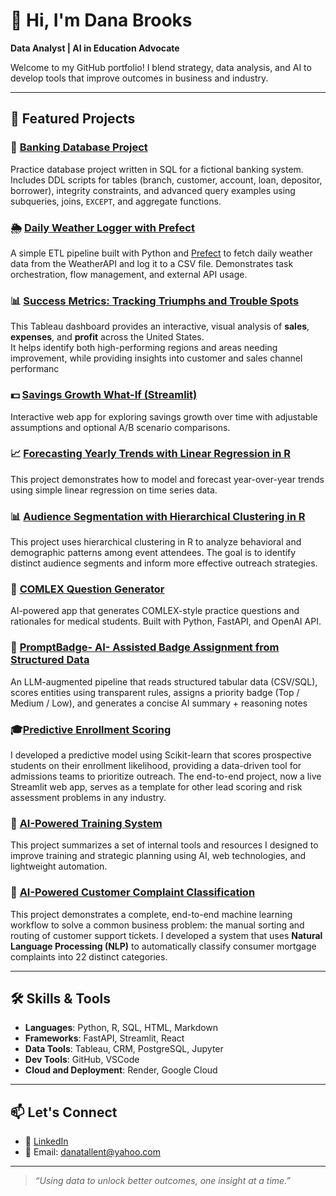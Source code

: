 # 👋 Hi, I'm Dana Brooks

**Data Analyst | AI in Education Advocate**

Welcome to my GitHub portfolio! I blend strategy, data analysis, and AI to develop tools that improve outcomes in business and industry. 

---

## 💼 Featured Projects

### 🏦 [Banking Database Project](https://github.com/danabr21285/banking-database-project)
Practice database project written in SQL for a fictional banking system. Includes DDL scripts for tables (branch, customer, account, loan, depositor, borrower), integrity constraints, and advanced query examples using subqueries, joins, `EXCEPT`, and aggregate functions.

### 🌦️ [Daily Weather Logger with Prefect](https://github.com/danabr21285/prefectdatacleaningproject)  
A simple ETL pipeline built with Python and [Prefect](https://www.prefect.io/) to fetch daily weather data from the WeatherAPI and log it to a CSV file. Demonstrates task orchestration, flow management, and external API usage.

### 📊 [Success Metrics: Tracking Triumphs and Trouble Spots ](https://github.com/danabr21285/datavisual)  
This Tableau dashboard provides an interactive, visual analysis of **sales**, **expenses**, and **profit** across the United States.  
It helps identify both high-performing regions and areas needing improvement, while providing insights into customer and sales channel performanc

### 💵  [Savings Growth What-If (Streamlit)](https://github.com/danabr21285/savingsmodel) 
Interactive web app for exploring savings growth over time with adjustable assumptions and optional A/B scenario comparisons.

### 📈 [Forecasting Yearly Trends with Linear Regression in R](https://github.com/danabr21285/forecast)
This project demonstrates how to model and forecast year-over-year trends using simple linear regression on time series data.

### 📊 [Audience Segmentation with Hierarchical Clustering in R](https://github.com/danabr21285/event-clustering)
This project uses hierarchical clustering in R to analyze behavioral and demographic patterns among event attendees. The goal is to identify distinct audience segments and inform more effective outreach strategies.


### 🧠 [COMLEX Question Generator](https://github.com/danabr21285/comlex-question-generator)
AI-powered app that generates COMLEX-style practice questions and rationales for medical students. Built with Python, FastAPI, and OpenAI API.

### 🧠 [PromptBadge- AI- Assisted Badge Assignment from Structured Data](https://github.com/danabr21285/promptbadge)
An LLM-augmented pipeline that reads structured tabular data (CSV/SQL), scores entities using transparent rules, assigns a priority badge (Top / Medium / Low), and generates a concise AI summary + reasoning notes

### 🎓[Predictive Enrollment Scoring](https://github.com/danabr21285/scorer)
I developed a predictive model using Scikit-learn that scores prospective students on their enrollment likelihood, providing a data-driven tool for admissions teams to prioritize outreach. The end-to-end project, now a live Streamlit web app, serves as a template for other lead scoring and risk assessment problems in any industry.

### 📂 [AI-Powered Training System](https://github.com/danabr21285/aitrainingecosystem)
This project summarizes a set of internal tools and resources I designed to improve training and strategic planning using AI, web technologies, and lightweight automation.

### 🚀 [AI-Powered Customer Complaint Classification](https://github.com/danabr21285/Customercomplaint)
This project demonstrates a complete, end-to-end machine learning workflow to solve a common business problem: the manual sorting and routing of customer support tickets. I developed a system that uses **Natural Language Processing (NLP)** to automatically classify consumer mortgage complaints into 22 distinct categories.


---

## 🛠️ Skills & Tools

- **Languages**: Python, R, SQL, HTML, Markdown
- **Frameworks**: FastAPI, Streamlit, React 
- **Data Tools**: Tableau, CRM, PostgreSQL, Jupyter
- **Dev Tools**: GitHub, VSCode
- **Cloud and Deployment**: Render, Google Cloud

---

## 📫 Let's Connect

- 💼 [LinkedIn](www.linkedin.com/in/dana-tallent-brooks-a15977a0)
- 📧 Email: danatallent@yahoo.com

---

> *“Using data to unlock better outcomes, one insight at a time.”*
